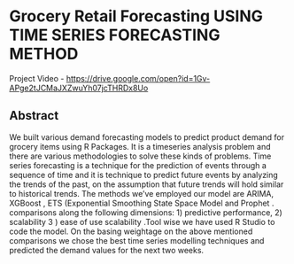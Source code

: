# Grocery Retail Forecasting USING TIME SERIES FORECASTING METHOD

Project Video - https://drive.google.com/open?id=1Gv-APge2tJCMaJXZwuYh07jcTHRDx8Uo

## Abstract

We built various demand forecasting models to predict product demand for grocery items using R Packages. It is a timeseries analysis problem and there are various methodologies to solve these kinds of problems. Time series forecasting is a technique for the prediction of events through a sequence of time and it is technique to  predict future events by analyzing the trends of the past, on the assumption that future trends will hold similar to historical trends. The methods we’ve employed our model are ARIMA, XGBoost , ETS (Exponential Smoothing State Space Model and Prophet . comparisons along the following dimensions: 1) predictive performance, 2) scalability 3 ) ease of use scalability .Tool wise we have used R Studio to code the model. On the basing weightage on the above mentioned comparisons we chose  the best time series modelling techniques and predicted the demand values for the next two weeks.
